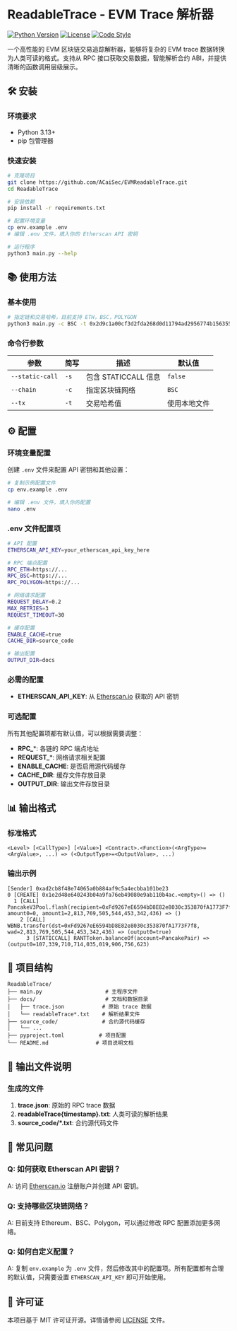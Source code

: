 # ReadableTrace - EVM Trace 解析器

[![Python Version](https://img.shields.io/badge/python-3.13%2B-blue)](https://www.python.org/downloads/)
[![License](https://img.shields.io/badge/license-MIT-green)](LICENSE)
[![Code Style](https://img.shields.io/badge/code%20style-black-000000.svg)](https://github.com/psf/black)

一个高性能的 EVM 区块链交易追踪解析器，能够将复杂的 EVM trace 数据转换为人类可读的格式。支持从 RPC 接口获取交易数据，智能解析合约 ABI，并提供清晰的函数调用层级展示。


## 🛠️ 安装

### 环境要求
- Python 3.13+
- pip 包管理器

### 快速安装

```bash
# 克隆项目
git clone https://github.com/ACaiSec/EVMReadableTrace.git
cd ReadableTrace

# 安装依赖
pip install -r requirements.txt

# 配置环境变量
cp env.example .env
# 编辑 .env 文件，填入你的 Etherscan API 密钥

# 运行程序
python3 main.py --help
```


## 📚 使用方法

### 基本使用

```bash
# 指定链和交易哈希，目前支持 ETH，BSC，POLYGON
python3 main.py -c BSC -t 0x2d9c1a00cf3d2fda268d0d11794ad2956774b156355e16441d6edb9a448e5a99 -s
```

### 命令行参数

| 参数 | 简写 | 描述 | 默认值 |
|------|------|------|--------|
| `--static-call` | `-s` | 包含 STATICCALL 信息 | `false` |
| `--chain` | `-c` | 指定区块链网络 | `BSC` |
| `--tx` | `-t` | 交易哈希值 | 使用本地文件 |


## ⚙️ 配置

### 环境变量配置

创建 `.env` 文件来配置 API 密钥和其他设置：

```bash
# 复制示例配置文件
cp env.example .env

# 编辑 .env 文件，填入你的配置
nano .env
```

### .env 文件配置项

```bash
# API 配置
ETHERSCAN_API_KEY=your_etherscan_api_key_here

# RPC 端点配置
RPC_ETH=https://...
RPC_BSC=https://...
RPC_POLYGON=https://...

# 网络请求配置
REQUEST_DELAY=0.2
MAX_RETRIES=3
REQUEST_TIMEOUT=30

# 缓存配置
ENABLE_CACHE=true
CACHE_DIR=source_code

# 输出配置
OUTPUT_DIR=docs
```

### 必需的配置

- **ETHERSCAN_API_KEY**: 从 [Etherscan.io](https://etherscan.io/apis) 获取的 API 密钥

### 可选配置

所有其他配置项都有默认值，可以根据需要调整：

- **RPC_***: 各链的 RPC 端点地址
- **REQUEST_***: 网络请求相关配置
- **ENABLE_CACHE**: 是否启用源代码缓存
- **CACHE_DIR**: 缓存文件存放目录
- **OUTPUT_DIR**: 输出文件存放目录

## 📊 输出格式

### 标准格式

```
<Level> [<CallType>] [<Value>] <Contract>.<Function>(<ArgType>=<ArgValue>, ...) => (<OutputType>=<OutputValue>, ...)
```

### 输出示例

```
[Sender] 0xad2cb8f48e74065a0b884af9c5a4ecbba101be23
0 [CREATE] 0x1e2d48e640243b04a9fa76eb49080e9ab110b4ac.<empty>() => ()
  1 [CALL] PancakeV3Pool.flash(recipient=0xFd9267eE6594bD8E82e8030c353870fA1773F7f8, amount0=0, amount1=2,813,769,505,544,453,342,436) => ()
    2 [CALL] WBNB.transfer(dst=0xFd9267eE6594bD8E82e8030c353870fA1773F7f8, wad=2,813,769,505,544,453,342,436) => (output0=true)
      3 [STATICCALL] RANTToken.balanceOf(account=PancakePair) => (output0=107,339,710,714,035,019,906,756,623)
```


## 📁 项目结构

```
ReadableTrace/
├── main.py                    # 主程序文件
├── docs/                      # 文档和数据目录
│   ├── trace.json            # 原始 trace 数据
│   └── readableTrace*.txt    # 解析结果文件
├── source_code/              # 合约源代码缓存
│   └── ...
├── pyproject.toml           # 项目配置
└── README.md               # 项目说明文档
```

## 📝 输出文件说明

### 生成的文件

1. **trace.json**: 原始的 RPC trace 数据
2. **readableTrace{timestamp}.txt**: 人类可读的解析结果
3. **source_code/*.txt**: 合约源代码文件




## 🐛 常见问题

### Q: 如何获取 Etherscan API 密钥？
A: 访问 [Etherscan.io](https://etherscan.io/apis) 注册账户并创建 API 密钥。

### Q: 支持哪些区块链网络？
A: 目前支持 Ethereum、BSC、Polygon，可以通过修改 RPC 配置添加更多网络。

### Q: 如何自定义配置？
A: 复制 `env.example` 为 `.env` 文件，然后修改其中的配置项。所有配置都有合理的默认值，只需要设置 `ETHERSCAN_API_KEY` 即可开始使用。

## 📄 许可证

本项目基于 MIT 许可证开源。详情请参阅 [LICENSE](LICENSE) 文件。



